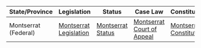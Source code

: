 | State/Province | Legislation | Status | Case Law | Constitution |
|---|---|---|---|---|
| Montserrat (Federal) | [Montserrat Legislation](http://agc.gov.ms/?page_id=1670) | [Montserrat Status](http://agc.gov.ms/?page_id=56) | [Montserrat Court of Appeal](http://www.eccourts.org/category/montserrat-domain/) | [Montserrat Constitution](http://www.gov.ms/wp-content/uploads/2017/02/Montserrat-Constitution-Order-2010.pdf) |